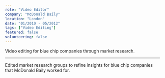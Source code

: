 ```yaml
---
role: "Video Editor"
company: "McDonald Baily"
location: "London"
date: "01/2010 - 05/2012"
tags: ["Video Editing"]
featured: false
volunteering: false
---
```


Video editing for blue chip companies through market research.

---

Edited market research groups to refine insights for blue chip companies that McDonald Baily worked for.
